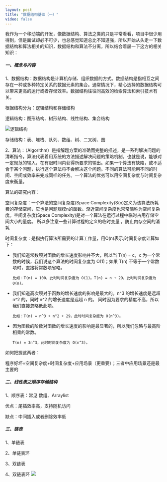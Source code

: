 ```yaml
---
layout: post
title: "数据结构基础（一）"
video: false
---
```


​	我作为一个移动端的开发，像数据结构、算法之类的只是平常看看，项目中很少用得到，但是面试却必不可少，也总感觉知道总比不知道强，所以开始从头走一下数据结构和算法相关的知识，数据结构和算法不分离，所以结合着屡一下这方的相关知识：

##### 一、概念与内容

1、数据结构：数据结构是计算机存储、组织数据的方式。数据结构是指相互之间存在一种或多种特定关系的数据元素的集合。通常情况下，精心选择的数据结构可以带来更高的运行或者存储效率。数据结构往往同高效的检索算法和索引技术有关。

根据结构分为：逻辑结构和存储结构

逻辑结构：图形结构、树形结构、线性结构、集合结构   

![逻辑结构](http://qn.bingying.online/18-12-18/88912005.jpg)

存储结构：表、堆栈、队列、数组、树、二叉树、图

2、算法：（Algorithm）是指解题方案的准确而完整的描述，是一系列解决问题的清晰指令，算法代表着用系统的方法描述解决问题的策略机制。也就是说，能够对一定规范的输入，在有限时间内获得所要求的输出。如果一个算法有缺陷，或不适合于某个问题，执行这个算法将不会解决这个问题。不同的算法可能用不同的时间、空间或效率来完成同样的任务。一个算法的优劣可以用空间复杂度与时间复杂度来衡量。

算法的研究内容：

空间复杂度：一个算法的空间复杂度(Space Complexity)S(n)定义为该算法所耗费的存储空间，它也是问题规模n的函数。渐近空间复杂度也常常简称为空间复杂度。空间复杂度(Space Complexity)是对一个算法在运行过程中临时占用存储空间大小的量度。   所以多注意一些计算过程的定义的临时变量 ，防止内存空间的消耗

时间复杂度：是指执行算法所需要的计算工作量，用O(n)表示;时间复杂度计算如下：

* 我们知道常数项对函数的增长速度影响并不大，所以当 T(n) = c，c 为一个常数的时候，我们说这个算法的时间复杂度为 O(1)；如果 T(n) 不等于一个常数项时，直接将常数项省略。

  ```
  比如：T(n) = 100，此时时间复杂度为 O(1)。T(n) = n + 29，此时时间复杂度为 O(n)。
  ```

* 我们知道高次项对于函数的增长速度的影响是最大的。n^3 的增长速度是远超 n^2 的，同时 n^2 的增长速度是远超 n 的。 同时因为要求的精度不高，所以我们直接忽略低此项。

  ```
  比如：T(n) = n^3 + n^2 + 29，此时时间复杂度为 O(n^3)。
  ```

* 因为函数的阶数对函数的增长速度的影响是最显著的，所以我们忽略与最高阶相乘的常数。

  ```
  T(n) = 3n^3，此时时间复杂度为 O(n^3)。
  ```

如何把握这两者：

程序好坏=空间复杂度+时间复杂度+应用场景（更重要）；三者中应用场景还是最主要的

##### 二、线性表之顺序存储结构

1、顺序表：常见 数组、Arraylist

优点：尾插效率高，支持随机访问

缺点：中间插入或者删除效率低 

##### 三、链表

1、单链表

2、单链表环

3、双链表

4、双链表环
![](http://qn.bingying.online/%E7%BA%BF%E6%80%A7%E8%A1%A8%E5%8F%8A%E5%BA%94%E7%94%A8.png)
